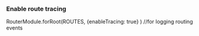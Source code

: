 ### Enable route tracing

RouterModule.forRoot(ROUTES, {enableTracing: true} ) //for logging routing events

